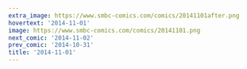 ```yaml
---
extra_image: https://www.smbc-comics.com/comics/20141101after.png
hovertext: '2014-11-01'
image: https://www.smbc-comics.com/comics/20141101.png
next_comic: '2014-11-02'
prev_comic: '2014-10-31'
title: '2014-11-01'
---
```



